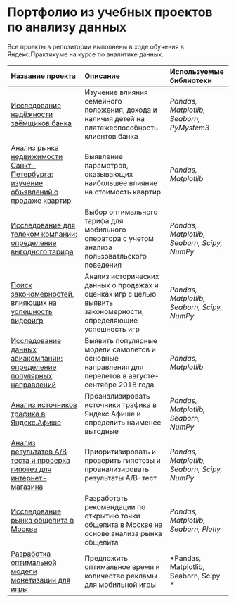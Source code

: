 # Портфолио из учебных проектов по анализу данных

Все проекты в репозитории выполнены в ходе обучения в Яндекс.Практикуме на курсе по аналитике данных.

| Название проекта | Описание | Используемые библиотеки | 
| :---------------------- | :---------------------- | :---------------------- |
| [ Исследование надёжности заёмщиков банка](credit-score) | Изучение влияния семейного положения, дохода и наличия детей на платежеспособность клиентов банка| *Pandas, Matplotlib, Seaborn, PyMystem3*|
| [ Анализ рынка недвижимости Санкт-Петербурга: изучение объявлений о продаже квартир](realty-cost) | Выявление параметров, оказывающих наибольшее влияние на стоимость квартир| *Pandas, Matplotlib*|
| [ Исследование для телеком компании: определение выгодного тарифа](mobile-tariffs) | Выбор оптимального тарифа для мобильного оператора с учетом анализа пользоватльского поведения | *Pandas, Matplotlib, Seaborn, Scipy, NumPy*|
| [ Поиск закономерностей, влияющих на успешность видеоигр](games-platforms-popularity) | Анализ исторических данных о продажах и оценках игр с целью выявить закономерности, определяющие успешность игр| *Pandas, Matplotlib, Seaborn, Scipy, NumPy*|
 [  Исследование данных авиакомпании: определение популярных направлений](flights-directions) | Выявить популярные модели самолетов и основные направления для перелетов в августе-сентябре 2018 года| *Pandas, Matplotlib*| 
 [  Анализ источников трафика в Яндекс.Афише](marketing-metrics) |  Проанализировать источники трафика в Яндекс.Афише и определить наименее выгодные| *Pandas, Matplotlib, Seaborn, NumPy*|
 [  Анализ результатов A/B теста и проверка гипотез для интернет-магазина](abtest-hypothesis) | Приоритизировать и проверить гипотезы и проанализировать результаты A/B-тест| *Pandas, Matplotlib, Seaborn, Scipy, NumPy*|
 [  Исследование рынка общепита в Москве](food-market-moscow) | Разработать рекомендации по открытию точки общепита в Москве на основе анализа рынка общепита| *Pandas, Matplotlib, Seaborn, Plotly*|
 [  Разработка оптимальной модели монетизации для игры ](game-monetize-model) | Предложить оптимальное время и количество рекламы для мобильной игры | *Pandas, Matplotlib, Seaborn, Scipy *|
